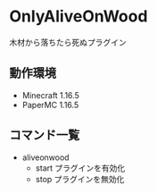 # OnlyAliveOnWood
木材から落ちたら死ぬプラグイン

## 動作環境
- Minecraft 1.16.5
- PaperMC 1.16.5

## コマンド一覧
- aliveonwood
	- start
	プラグインを有効化
	- stop
	プラグインを無効化
	